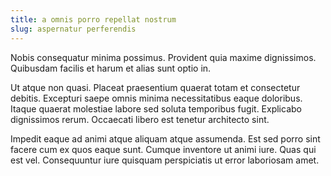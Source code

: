 ```yaml
---
title: a omnis porro repellat nostrum
slug: aspernatur perferendis
---
```


Nobis consequatur minima possimus. Provident quia maxime dignissimos. Quibusdam facilis et harum et alias sunt optio in.

Ut atque non quasi. Placeat praesentium quaerat totam et consectetur debitis. Excepturi saepe omnis minima necessitatibus eaque doloribus. Itaque quaerat molestiae labore sed soluta temporibus fugit. Explicabo dignissimos rerum. Occaecati libero est tenetur architecto sint.

Impedit eaque ad animi atque aliquam atque assumenda. Est sed porro sint facere cum ex quos eaque sunt. Cumque inventore ut animi iure. Quas qui est vel. Consequuntur iure quisquam perspiciatis ut error laboriosam amet.
